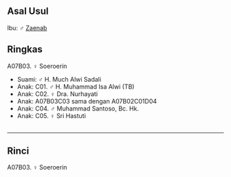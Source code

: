 ## Asal Usul

Ibu: ♂ [Zaenab][up] 

## Ringkas

A07B03. ♀ Soeroerin
	<br/>

*	Suami: ♂ H. Much Alwi Sadali
	<br/>
*	Anak: C01. ♂ H. Muhammad Isa Alwi (TB)
*	Anak: C02. ♀ Dra. Nurhayati 
*	Anak: A07B03C03 sama dengan A07B02C01D04
*	Anak: C04. ♂ Muhammad Santoso, Bc. Hk.
*	Anak: C05. ♀ Sri Hastuti 
	<br/><br/>

-- -- --

## Rinci

A07B03. ♀ Soeroerin
	<br/>

[up]: https://github.com/epsi-rns/gitodipuro/blob/master/tree/A07.md
